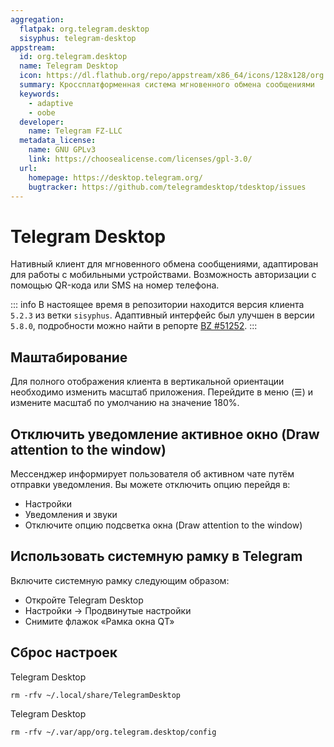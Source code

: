 ```yaml
---
aggregation:
  flatpak: org.telegram.desktop
  sisyphus: telegram-desktop
appstream:
  id: org.telegram.desktop
  name: Telegram Desktop
  icon: https://dl.flathub.org/repo/appstream/x86_64/icons/128x128/org.telegram.desktop.png
  summary: Кроссплатформенная система мгновенного обмена сообщениями
  keywords:
    - adaptive
    - oobe
  developer:
    name: Telegram FZ-LLC
  metadata_license:
    name: GNU GPLv3
    link: https://choosealicense.com/licenses/gpl-3.0/
  url:
    homepage: https://desktop.telegram.org/
    bugtracker: https://github.com/telegramdesktop/tdesktop/issues
---
```


# Telegram Desktop

Нативный клиент для мгновенного обмена сообщениями, адаптирован для работы с мобильными устройствами. Возможность авторизации с помощью QR-кода или SMS на номер телефона.

<!--@include: @apps/.parts/install/content-repo.md-->

::: info
В настоящее время в репозитории находится версия клиента `5.2.3` из ветки `sisyphus`. Адаптивный интерфейс был улучшен в версии `5.8.0`, подробности можно найти в репорте [BZ #51252](https://bugzilla.altlinux.org/51252).
:::

<!--@include: @apps/.parts/install/content-flatpak.md-->

## Маштабирование

Для полного отображения клиента в вертикальной ориентации необходимо изменить масштаб приложения. Перейдите в меню (☰) и измените масштаб по умолчанию на значение 180%.

## Отключить уведомление активное окно (Draw attention to the window)

Мессенджер информирует пользователя об активном чате путём отправки уведомления. Вы можете отключить опцию перейдя в:

- Настройки
- Уведомления и звуки
- Отключите опцию подсветка окна (Draw attention to the window)

## Использовать системную рамку в Telegram

Включите системную рамку следующим образом:

- Откройте Telegram Desktop
- Настройки -> Продвинутые настройки
- Снимите флажок «Рамка окна QT»

## Сброс настроек

Telegram Desktop <Badge type="warning" text="Sisyphus" /> <Badge type="warning" text="P11" />

```shell
rm -rfv ~/.local/share/TelegramDesktop
```

Telegram Desktop <Badge type="tip" text="Flatpak" />

```shell
rm -rfv ~/.var/app/org.telegram.desktop/config
```
